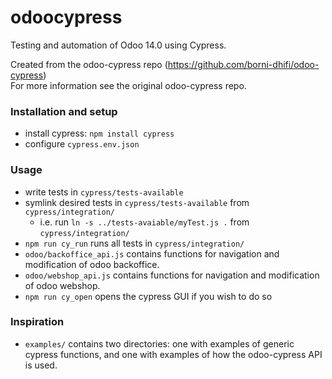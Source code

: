# odoocypress
Testing and automation of Odoo 14.0 using Cypress.

Created from the odoo-cypress repo (https://github.com/borni-dhifi/odoo-cypress) \
For more information see the original odoo-cypress repo.

### Installation and setup
* install cypress: `npm install cypress`
* configure `cypress.env.json`

### Usage
* write tests in `cypress/tests-available`
* symlink desired tests in `cypress/tests-available` from `cypress/integration/`
  * i.e. run `ln -s ../tests-avaiable/myTest.js .` from `cypress/integration/` 
* `npm run cy_run` runs all tests in `cypress/integration/`
* `odoo/backoffice_api.js` contains functions for navigation and modification of odoo backoffice.
* `odoo/webshop_api.js` contains functions for navigation and modification of odoo webshop.
* `npm run cy_open` opens the cypress GUI if you wish to do so

### Inspiration
* `examples/` contains two directories: one with examples of generic cypress functions, and one with examples of how the odoo-cypress API is used.
